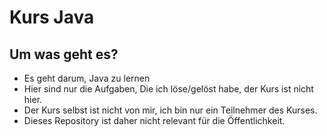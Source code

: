 # Kurs Java
## Um was geht es?
* Es geht darum, Java zu lernen
* Hier sind nur die Aufgaben, Die ich löse/gelöst habe, der Kurs ist nicht hier.
* Der Kurs selbst ist nicht von mir, ich bin nur ein Teilnehmer des Kurses.
* Dieses Repository ist daher nicht relevant für die Öffentlichkeit.